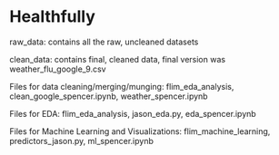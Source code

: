 # Healthfully
raw_data: contains all the raw, uncleaned datasets

clean_data: contains final, cleaned data, final version was weather_flu_google_9.csv

Files for data cleaning/merging/munging: flim_eda_analysis, clean_google_spencer.ipynb, weather_spencer.ipynb

Files for EDA: flim_eda_analysis, jason_eda.py, eda_spencer.ipynb

Files for Machine Learning and Visualizations: flim_machine_learning, predictors_jason.py, ml_spencer.ipynb
